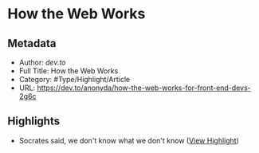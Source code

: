 # How the Web Works

## Metadata

* Author: *dev.to*
* Full Title: How the Web Works
* Category: #Type/Highlight/Article
* URL: https://dev.to/anonyda/how-the-web-works-for-front-end-devs-2g6c

## Highlights

* Socrates said, we don't know what we don't know ([View Highlight](https://instapaper.com/read/1354419745/14361743))
